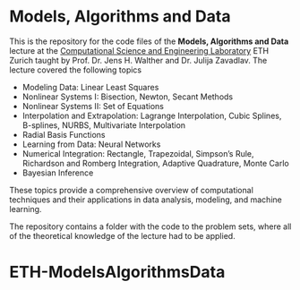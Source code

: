# Models, Algorithms and Data

This is the repository for the code files of the **Models, Algorithms and Data** lecture at the [Computational Science and Engineering Laboratory](https://www.cse-lab.ethz.ch) ETH Zurich taught by Prof. Dr. Jens H. Walther and Dr. Julija Zavadlav. The lecture covered the following topics

- Modeling Data: Linear Least Squares
- Nonlinear Systems I: Bisection, Newton, Secant Methods
- Nonlinear Systems II: Set of Equations
- Interpolation and Extrapolation: Lagrange Interpolation, Cubic Splines, B-splines, NURBS, Multivariate Interpolation
- Radial Basis Functions
- Learning from Data: Neural Networks
- Numerical Integration: Rectangle, Trapezoidal, Simpson’s Rule, Richardson and Romberg Integration, Adaptive Quadrature, Monte Carlo
- Bayesian Inference

These topics provide a comprehensive overview of computational techniques and their applications in data analysis, modeling, and machine learning.
    
The repository contains a folder with the code to the problem sets, where all of the theoretical knowledge of the lecture had to be applied.
# ETH-ModelsAlgorithmsData

